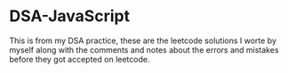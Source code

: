 # DSA-JavaScript
This is from my DSA practice, 
these are the leetcode solutions I worte by myself along with the comments and notes about the errors and mistakes before they got accepted on leetcode.
